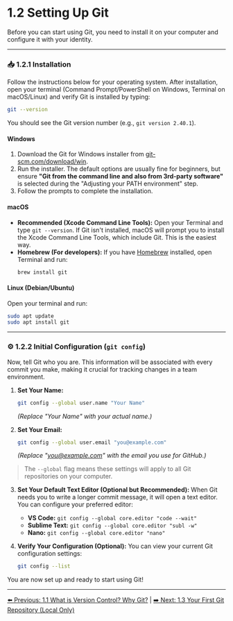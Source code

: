 # 1.2 Setting Up Git

Before you can start using Git, you need to install it on your computer and configure it with your identity.

---

### 📥 1.2.1 Installation

Follow the instructions below for your operating system. After installation, open your terminal (Command Prompt/PowerShell on Windows, Terminal on macOS/Linux) and verify Git is installed by typing:

```bash
git --version
```
You should see the Git version number (e.g., `git version 2.40.1`).

#### Windows
1. Download the Git for Windows installer from [git-scm.com/download/win](https://git-scm.com/download/win).
2. Run the installer. The default options are usually fine for beginners, but ensure **"Git from the command line and also from 3rd-party software"** is selected during the "Adjusting your PATH environment" step.
3. Follow the prompts to complete the installation.

#### macOS
* **Recommended (Xcode Command Line Tools):** Open your Terminal and type `git --version`. If Git isn't installed, macOS will prompt you to install the Xcode Command Line Tools, which include Git. This is the easiest way.
* **Homebrew (For developers):** If you have [Homebrew](https://brew.sh/) installed, open Terminal and run:
    ```bash
    brew install git
    ```

#### Linux (Debian/Ubuntu)
Open your terminal and run:
```bash
sudo apt update
sudo apt install git
```

---

### ⚙️ 1.2.2 Initial Configuration (`git config`)

Now, tell Git who you are. This information will be associated with every commit you make, making it crucial for tracking changes in a team environment.

1.  **Set Your Name:**
    ```bash
    git config --global user.name "Your Name"
    ```
    *(Replace "Your Name" with your actual name.)*

2.  **Set Your Email:**
    ```bash
    git config --global user.email "you@example.com"
    ```
    *(Replace "you@example.com" with the email you use for GitHub.)*

> The `--global` flag means these settings will apply to all Git repositories on your computer.

3.  **Set Your Default Text Editor (Optional but Recommended):**
    When Git needs you to write a longer commit message, it will open a text editor. You can configure your preferred editor:
    * **VS Code:** `git config --global core.editor "code --wait"`
    * **Sublime Text:** `git config --global core.editor "subl -w"`
    * **Nano:** `git config --global core.editor "nano"`

4.  **Verify Your Configuration (Optional):**
    You can view your current Git configuration settings:
    ```bash
    git config --list
    ```

You are now set up and ready to start using Git!

---
[⬅️ Previous: 1.1 What is Version Control? Why Git?](1.1-what-is-vcs.md) | [➡️ Next: 1.3 Your First Git Repository (Local Only)](1.3-first-local-repo.md)

